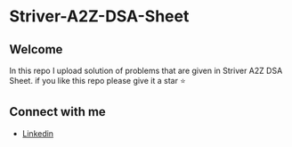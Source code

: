 # Striver-A2Z-DSA-Sheet

## Welcome
In this repo I upload solution of problems that are given in Striver A2Z DSA Sheet.
if you like this repo please give it a star ⭐

## Connect with me

* [Linkedin]([https://www.linkedin.com/in/shouvikmistry/])



